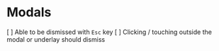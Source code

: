 # Modals

[ ] Able to be dismissed with `Esc` key
[ ] Clicking / touching outside the modal or underlay should dismiss
